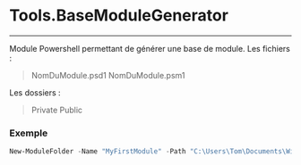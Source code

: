 # Tools.BaseModuleGenerator

---

Module Powershell permettant de générer une base de module.
Les fichiers :
> NomDuModule.psd1
> NomDuModule.psm1

Les dossiers :
> Private
> Public

### Exemple

```Powershell
New-ModuleFolder -Name "MyFirstModule" -Path "C:\Users\Tom\Documents\WindowsPowerShell\Module"
```
